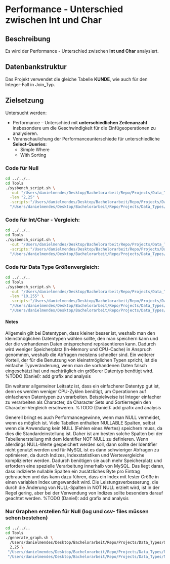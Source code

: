 # Performance - Unterschied zwischen Int und Char

## Beschreibung

Es wird der Performance - Unterschied zwischen **Int und Char** analysiert.

## Datenbankstruktur

Das Projekt verwendet die gleiche Tabelle **KUNDE**, wie auch für den Integer-Fall in Join_Typ.

## Zielsetzung
Untersucht werden:
- Performance – Unterschied mit **unterschiedlichen Zeilenanzahl** insbesondere um die Geschwindigkeit für die Einfügeoperationen zu analysieren.
- Veranschaulichung der Performanceunterschiede für unterschiedliche **Select-Queries**:
  - Simple Where
  - With Sorting

### Code für Null
```bash
cd ../../..
cd Tools
./sysbench_script.sh \
  -out "/Users/danielmendes/Desktop/Bachelorarbeit/Repo/Projects/Data_Types/Output/Null" \
  -len "2,25" \
  -scripts:"/Users/danielmendes/Desktop/Bachelorarbeit/Repo/Projects/Data_Types/Null/Scripts/null:true" \
  "/Users/danielmendes/Desktop/Bachelorarbeit/Repo/Projects/Data_Types/Null/Scripts/not_null:false"
```

### Code für Int/Char - Vergleich:

```bash
cd ../../..
cd Tools
./sysbench_script.sh \
  -out "/Users/danielmendes/Desktop/Bachelorarbeit/Repo/Projects/Data_Types/Output/Simpler" \
  -scripts:"/Users/danielmendes/Desktop/Bachelorarbeit/Repo/Projects/Data_Types/Simpler/Scripts/int_column:false" \
  "/Users/danielmendes/Desktop/Bachelorarbeit/Repo/Projects/Data_Types/Simpler/Scripts/char_column:false"
```

### Code für Data Type Größenvergleich:

```bash
cd ../../..
cd Tools
./sysbench_script.sh \
  -out "/Users/danielmendes/Desktop/Bachelorarbeit/Repo/Projects/Data_Types/Output/Simpler" \
  -len "10,255" \
  -scripts:"/Users/danielmendes/Desktop/Bachelorarbeit/Repo/Projects/Data_Types/Smaller/Scripts/char:true" \
  "/Users/danielmendes/Desktop/Bachelorarbeit/Repo/Projects/Data_Types/Smaller/Scripts/int:true" \
  "/Users/danielmendes/Desktop/Bachelorarbeit/Repo/Projects/Data_Types/Smaller/Scripts/varchar:true"
```


#### Notes
Allgemein gilt bei Datentypen, dass kleiner besser ist, weshalb man den kleinstmöglichen Datentypen wählen sollte, den man speichern kann und der die vorhandenen Daten entsprechend repräsentieren kann.
Dadurch wird weniger Speicherplatz (In-Memory und CPU-Cache) in Anspruch genommen, weshalb die Abfragen meistens schneller sind.
Ein weiterer Vorteil, der für die Benutzung von kleinstmöglichen Typen spricht, ist die einfache Typveränderung, wenn man die vorhandenen Daten falsch eingeschätzt hat und nachträglich ein größerer Datentyp benötigt wird.
%TODO (Daniel): add grafix and analysis


Ein weiterer allgemeiner Leitsatz ist, dass ein einfacherer Datentyp gut ist, denn es werden weniger CPU-Zyklen benötigt, um Operationen auf einfacheren Datentypen zu verarbeiten.
Beispielweise ist Integer einfacher zu verarbeiten als Character, da Character Sets und Sortierregeln den Character-Vergleich erschweren.
%TODO (Daniel): add grafix and analysis

Generell bringt es auch Performancegewinne, wenn man NULL vermeidet, wenn es möglich ist.
Viele Tabellen enthalten NULLABLE Spalten, selbst wenn die Anwendung kein NULL (Fehlen eines Wertes) speichern muss, da dies die Standardeinstellung ist.
Daher ist am besten solche Spalten bei der Tabellenerstellung mit dem Identifier NOT NULL zu definieren.
Wenn allerdings NULL-Werte gespeichert werden soll, dann sollte der Identifier nicht genutzt werden und für MySQL ist es dann schwieriger Abfragen zu optimieren, da durch Indizes, Indexstatistiken und Wertevergleiche komplizierter werden.
Dadurch benötigen sie auch mehr Speicherplatz und erfordern eine spezielle Verarbeitung innerhalb von MySQL.
Das liegt daran, dass indizierte nullable Spalten ein zusätzliches Byte pro Eintrag gebrauchen und das kann dazu führen, dass ein Index mit fester Größe in einen variablen Index umgewandelt wird.
Die Leistungsverbesserung, die durch die Änderung von NULL-Spalten in NOT NULL erzielt wird, ist in der Regel gering, aber bei der Verwendung von Indizes sollte besonders darauf geachtet werden.
%TODO (Daniel): add grafix and analysis

### Nur Graphen erstellen für Null (log und csv- files müssen schon bestehen)
```bash
cd ../../..
cd Tools
./generate_graph.sh \
  /Users/danielmendes/Desktop/Bachelorarbeit/Repo/Projects/Data_Types/Output/Null \
  2,25 \
 "/Users/danielmendes/Desktop/Bachelorarbeit/Repo/Projects/Data_Types/Null/Scripts/null:true" \
 "/Users/danielmendes/Desktop/Bachelorarbeit/Repo/Projects/Data_Types/Null/Scripts/not_null:false" 
```